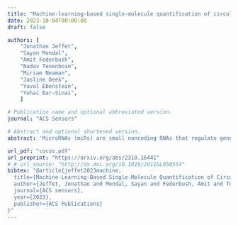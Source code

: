 ```yaml
---
title: "Machine-learning-based single-molecule quantification of circulating microRNA mixtures"
date: 2023-10-04T00:00:00
draft: false

authors: [
    "Jonathan Jeffet",
    "Sayan Mondal",
    "Amit Federbush",
    "Nadav Tenenboim",
    "Miriam Neaman",
    "Jasline Deek",
    "Yuval Ebenstein",
    "Yohai Bar-Sinai",
    ]

# Publication name and optional abbreviated version.
journal: "ACS Sensors"

# Abstract and optional shortened version.
abstract: 'MicroRNAs (miRs) are small noncoding RNAs that regulate gene expression and are emerging as powerful indicators of diseases. MiRs are secreted in blood plasma and thus may report on systemic aberrations at an early stage via liquid biopsy analysis. We present a method for multiplexed single-molecule detection and quantification of a selected panel of miRs. The proposed assay does not depend on sequencing, requires less than 1 mL of blood, and provides fast results by direct analysis of native, unamplified miRs. This is enabled by a novel combination of compact spectral imaging and a machine learning-based detection scheme that allows simultaneous multiplexed classification of multiple miR targets per sample. The proposed end-to-end pipeline is extremely time efficient and cost-effective. We benchmark our method with synthetic mixtures of three target miRs, showcasing the ability to quantify and distinguish subtle ratio changes between miR targets.'

url_pdf: "cocos.pdf"
url_preprint: "https://arxiv.org/abs/2310.16441"
# # url_source: "http://dx.doi.org/10.1029/2011GL050554"
bibtex: "@article{jeffet2023machine,
  title={Machine-Learning-Based Single-Molecule Quantification of Circulating MicroRNA Mixtures},
  author={Jeffet, Jonathan and Mondal, Sayan and Federbush, Amit and Tenenboim, Nadav and Neaman, Miriam and Deek, Jasline and Ebenstein, Yuval and Bar-Sinai, Yohai},
  journal={ACS sensors},
  year={2023},
  publisher={ACS Publications}
}"
---
```

